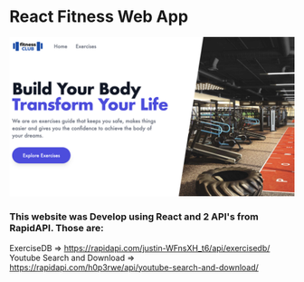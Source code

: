 # React Fitness Web App

![React Fitness App](./public/share-img.png)

### This website was Develop using React and 2 API's from RapidAPI. Those are: 
ExerciseDB => https://rapidapi.com/justin-WFnsXH_t6/api/exercisedb/ \
Youtube Search and Download => https://rapidapi.com/h0p3rwe/api/youtube-search-and-download/